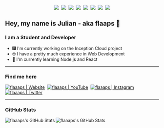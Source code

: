 <p align="center">
  <img src="https://img.shields.io/badge/html5%20-%23E34F26.svg?&style=for-the-badge&logo=html5&logoColor=white"/>&nbsp;
  <img src="https://img.shields.io/badge/css3%20-%231572B6.svg?&style=for-the-badge&logo=css3&logoColor=white"/>&nbsp;
  <img src="https://img.shields.io/badge/node.js%20-%2343853D.svg?&style=for-the-badge&logo=node.js&logoColor=white"/>&nbsp;
  <img src="https://img.shields.io/badge/javascript%20-%23323330.svg?&style=for-the-badge&logo=javascript&logoColor=%23F7DF1E"/>&nbsp;
  <img src="https://img.shields.io/badge/express.js%20-%23404d59.svg?&style=for-the-badge"/>&nbsp;
  <img src="https://img.shields.io/badge/git%20-%23F05033.svg?&style=for-the-badge&logo=git&logoColor=white"/>&nbsp;
  <img src="https://img.shields.io/badge/github%20-%23121011.svg?&style=for-the-badge&logo=github&logoColor=white"/>&nbsp;
  <img src ="https://img.shields.io/badge/MongoDB-%234ea94b.svg?&style=for-the-badge&logo=mongodb&logoColor=white"/>
</p>

## Hey, my name is Julian - aka flaaps 👋
### I am a Student and Developer
- 🎆 I'm currently working on the Inception Cloud project
- 🤓 I have a pretty much experience in Web Development
- 🌱 I'm currently learning Node.js and React

---
### Find me here

[<img alt="flaaaps | Website" src="https://img.shields.io/static/v1?label=Website&message=flaaaps&color=a55eea&style=for-the-badge&logo=none" />][website]&nbsp;
[<img alt="flaaaps | YouTube" src="https://img.shields.io/badge/YouTube-FF0000?style=for-the-badge&logo=youtube&logoColor=white" />][youtube]&nbsp;
[<img alt="flaaaps | Instagram" src="https://img.shields.io/badge/Instagram-E4405F?style=for-the-badge&logo=instagram&logoColor=white" />][instagram]&nbsp;
[<img alt="flaaaps | Twitter" src="https://img.shields.io/badge/Twitter-1DA1F2?style=for-the-badge&logo=twitter&logoColor=white" />][twitter]&nbsp;

---
### GitHub Stats

<img align="left" alt="flaaaps's GitHub Stats" src="https://github-readme-stats.vercel.app/api?username=flaaaps&show_icons=true&hide_border=true&count_private=true&theme=ayu-mirage">
<img align="left" alt="flaaaps's GitHub Stats" src="https://github-readme-stats.vercel.app/api/top-langs/?username=flaaaps&hide_border=true&count_private=true&theme=ayu-mirage">

[website]: https://wening.me
[youtube]: https://www.youtube.com/channel/UCWF6V6hbXWRgSme8Ay4TsWQ
[twitter]: https://twitter.com/jvliix
[instagram]: https://www.instagram.com/flaaaps/
